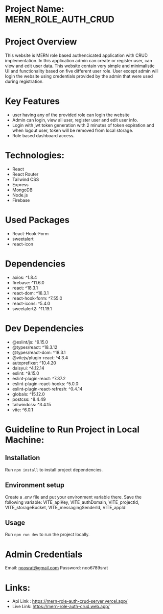 # Project Name: MERN_ROLE_AUTH_CRUD


# Project Overview

This website is MERN role based authencicated application with CRUD implementation. In this application admin can create or register user, can view and edit user data. This website contain very simple and minimalistic UI and functionality based on five different user role. User except admin will login the website using credentials provided by the admin that were used during registration.


# Key Features

* user having any of the provided role can login the website
* Admin can login, view all user, register user and edit user info.
* Login with jwt token generation with 2 minutes of token expiration and when logout user, token will be removed from local storage.
* Role based dashboard access.


# Technologies: 
* React
* React Router
* Tailwind CSS
* Express
* MongoDB
* Node.js
* Firebase


# Used Packages
* React-Hook-Form
* sweetalert
* react-icon


# Dependencies

*  axios: ^1.8.4
*  firebase: ^11.6.0
*  react: ^18.3.1
*  react-dom: ^18.3.1
*  react-hook-form: ^7.55.0
*  react-icons: ^5.4.0
*  sweetalert2: ^11.19.1




# Dev Dependencies

* @eslint/js: ^9.15.0
* @types/react: ^18.3.12
* @types/react-dom: ^18.3.1
* @vitejs/plugin-react: ^4.3.4
* autoprefixer: ^10.4.20
* daisyui: ^4.12.14
* eslint: ^9.15.0
* eslint-plugin-react: ^7.37.2
* eslint-plugin-react-hooks: ^5.0.0
* eslint-plugin-react-refresh: ^0.4.14
* globals: ^15.12.0
* postcss: ^8.4.49
* tailwindcss: ^3.4.15
* vite: ^6.0.1


# Guideline to Run Project in Local Machine:

## Installation

Run `npm install` to install project dependencies.

## Environment setup
Create a .env file and put your environment variable there. Save the following variable:
VITE_apiKey,
VITE_authDomain,
VITE_projectId,
VITE_storageBucket,
VITE_messagingSenderId,
VITE_appId

## Usage
Run `npm run dev` to run the project locally.

# Admin Credentials

Email: noosrat@gmail.com
Password: noo6789srat

# Links: 

* Api Link : https://mern-role-auth-crud-server.vercel.app/
* Live Link: https://mern-role-auth-crud.web.app/